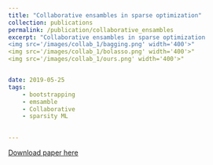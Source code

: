 ```yaml
---
title: "Collaborative ensambles in sparse optimization"
collection: publications
permalink: /publication/collaborative_ensambles
excerpt: "Collaborative ensambles in sparse optimization
<img src='/images/collab_1/bagging.png' width='400'>"
<img src='/images/collab_1/bolasso.png' width='400'>"
<img src='/images/collab_1/ours.png' width='400'>"


date: 2019-05-25
tags:
    - bootstrapping
    - emsamble
    - Collaborative 
    - sparsity ML
    

---
```


[Download paper here](https://arxiv.org/pdf/1812.08808.pdf)


